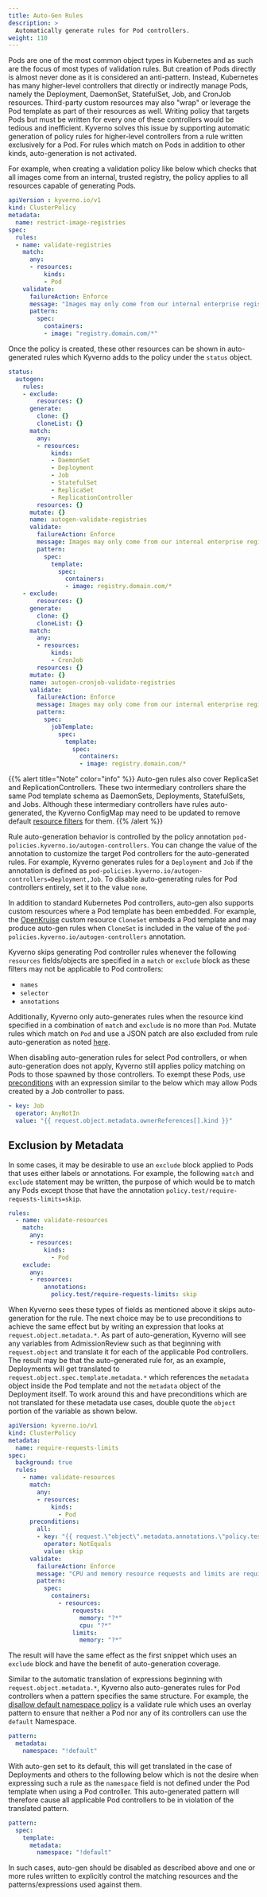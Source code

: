 ```yaml
---
title: Auto-Gen Rules
description: >
  Automatically generate rules for Pod controllers.
weight: 110
---
```


Pods are one of the most common object types in Kubernetes and as such are the focus of most types of validation rules. But creation of Pods directly is almost never done as it is considered an anti-pattern. Instead, Kubernetes has many higher-level controllers that directly or indirectly manage Pods, namely the Deployment, DaemonSet, StatefulSet, Job, and CronJob resources. Third-party custom resources may also "wrap" or leverage the Pod template as part of their resources as well. Writing policy that targets Pods but must be written for every one of these controllers would be tedious and inefficient. Kyverno solves this issue by supporting automatic generation of policy rules for higher-level controllers from a rule written exclusively for a Pod. For rules which match on Pods in addition to other kinds, auto-generation is not activated.

For example, when creating a validation policy like below which checks that all images come from an internal, trusted registry, the policy applies to all resources capable of generating Pods.

```yaml
apiVersion : kyverno.io/v1
kind: ClusterPolicy
metadata:
  name: restrict-image-registries
spec:
  rules:
  - name: validate-registries
    match:
      any:
      - resources:
          kinds:
          - Pod
    validate:
      failureAction: Enforce
      message: "Images may only come from our internal enterprise registry."
      pattern:
        spec:
          containers:
          - image: "registry.domain.com/*"
```

Once the policy is created, these other resources can be shown in auto-generated rules which Kyverno adds to the policy under the `status` object.

```yaml
status:
  autogen:
    rules:
    - exclude:
        resources: {}
      generate:
        clone: {}
        cloneList: {}
      match:
        any:
        - resources:
            kinds:
            - DaemonSet
            - Deployment
            - Job
            - StatefulSet
            - ReplicaSet
            - ReplicationController
        resources: {}
      mutate: {}
      name: autogen-validate-registries
      validate:
        failureAction: Enforce
        message: Images may only come from our internal enterprise registry.
        pattern:
          spec:
            template:
              spec:
                containers:
                - image: registry.domain.com/*
    - exclude:
        resources: {}
      generate:
        clone: {}
        cloneList: {}
      match:
        any:
        - resources:
            kinds:
            - CronJob
        resources: {}
      mutate: {}
      name: autogen-cronjob-validate-registries
      validate:
        failureAction: Enforce
        message: Images may only come from our internal enterprise registry.
        pattern:
          spec:
            jobTemplate:
              spec:
                template:
                  spec:
                    containers:
                    - image: registry.domain.com/*
```

{{% alert title="Note" color="info" %}}
Auto-gen rules also cover ReplicaSet and ReplicationControllers. These two intermediary controllers share the same Pod template schema as DaemonSets, Deployments, StatefulSets, and Jobs. Although these intermediary controllers have rules auto-generated, the Kyverno ConfigMap may need to be updated to remove default [resource filters](../installation/customization.md#resource-filters) for them.
{{% /alert %}}

Rule auto-generation behavior is controlled by the policy annotation `pod-policies.kyverno.io/autogen-controllers`. You can change the value of the annotation to customize the target Pod controllers for the auto-generated rules. For example, Kyverno generates rules for a `Deployment` and `Job` if the annotation is defined as `pod-policies.kyverno.io/autogen-controllers=Deployment,Job`. To disable auto-generating rules for Pod controllers entirely, set it to the value `none`.

In addition to standard Kubernetes Pod controllers, auto-gen also supports custom resources where a Pod template has been embedded. For example, the [OpenKruise](https://openkruise.io/) custom resource `CloneSet` embeds a Pod template and may produce auto-gen rules when `CloneSet` is included in the value of the `pod-policies.kyverno.io/autogen-controllers` annotation.

Kyverno skips generating Pod controller rules whenever the following `resources` fields/objects are specified in a `match` or `exclude` block as these filters may not be applicable to Pod controllers:

* `names`
* `selector`
* `annotations`

Additionally, Kyverno only auto-generates rules when the resource kind specified in a combination of `match` and `exclude` is no more than `Pod`. Mutate rules which match on `Pod` and use a JSON patch are also excluded from rule auto-generation as noted [here](mutate.md#rfc-6902-jsonpatch).

When disabling auto-generation rules for select Pod controllers, or when auto-generation does not apply, Kyverno still applies policy matching on Pods to those spawned by those controllers. To exempt these Pods, use [preconditions](preconditions.md) with an expression similar to the below which may allow Pods created by a Job controller to pass.

```yaml
- key: Job
  operator: AnyNotIn
  value: "{{ request.object.metadata.ownerReferences[].kind }}"
```

## Exclusion by Metadata

In some cases, it may be desirable to use an `exclude` block applied to Pods that uses either labels or annotations. For example, the following `match` and `exclude` statement may be written, the purpose of which would be to match any Pods except those that have the annotation `policy.test/require-requests-limits=skip`.

```yaml
rules:
  - name: validate-resources
    match:
      any:
      - resources:
          kinds:
            - Pod
    exclude:
      any:
      - resources:
          annotations:
            policy.test/require-requests-limits: skip
```

When Kyverno sees these types of fields as mentioned above it skips auto-generation for the rule. The next choice may be to use preconditions to achieve the same effect but by writing an expression that looks at `request.object.metadata.*`. As part of auto-generation, Kyverno will see any variables from AdmissionReview such as that beginning with `request.object` and translate it for each of the applicable Pod controllers. The result may be that the auto-generated rule for, as an example, Deployments will get translated to `request.object.spec.template.metadata.*` which references the `metadata` object inside the Pod template and not the `metadata` object of the Deployment itself. To work around this and have preconditions which are not translated for these metadata use cases, double quote the `object` portion of the variable as shown below.

```yaml
apiVersion: kyverno.io/v1
kind: ClusterPolicy
metadata:
  name: require-requests-limits
spec:
  background: true
  rules:
    - name: validate-resources
      match:
        any:
        - resources:
            kinds:
              - Pod
      preconditions:
        all:
        - key: "{{ request.\"object\".metadata.annotations.\"policy.test.io/require-requests-limits\" || '' }}"
          operator: NotEquals
          value: skip
      validate:
        failureAction: Enforce
        message: "CPU and memory resource requests and limits are required."
        pattern:
          spec:
            containers:
              - resources:
                  requests:
                    memory: "?*"
                    cpu: "?*"
                  limits:
                    memory: "?*"
```

The result will have the same effect as the first snippet which uses an `exclude` block and have the benefit of auto-generation coverage.

Similar to the automatic translation of expressions beginning with `request.object.metadata.*`, Kyverno also auto-generates rules for Pod controllers when a pattern specifies the same structure. For example, the [disallow default namespace policy](../../policies/best-practices/disallow-default-namespace/disallow-default-namespace.md) is a validate rule which uses an overlay pattern to ensure that neither a Pod nor any of its controllers can use the `default` Namespace.

```yaml
pattern:
  metadata:
    namespace: "!default"
```

With auto-gen set to its default, this will get translated in the case of Deployments and others to the following below which is not the desire when expressing such a rule as the `namespace` field is not defined under the Pod template when using a Pod controller. This auto-generated pattern will therefore cause all applicable Pod controllers to be in violation of the translated pattern.

```yaml
pattern:
  spec:
    template:
      metadata:
        namespace: "!default"
```

In such cases, auto-gen should be disabled as described above and one or more rules written to explicitly control the matching resources and the patterns/expressions used against them.
